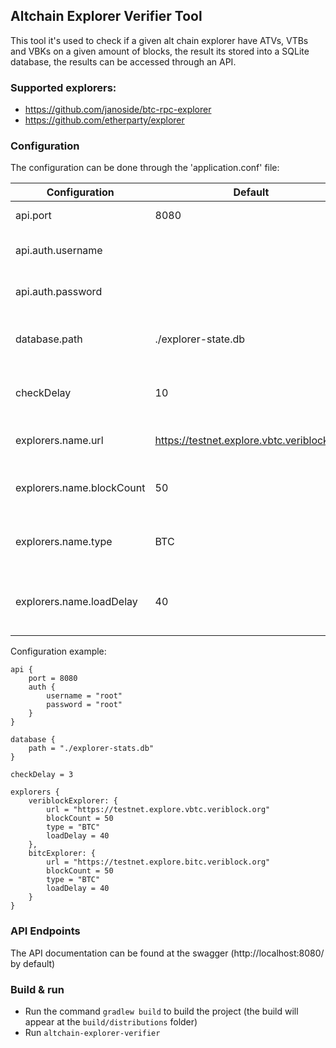 ## Altchain Explorer Verifier Tool
This tool it's used to check if a given alt chain explorer have ATVs, VTBs and VBKs on a given amount of blocks, 
the result its stored into a SQLite database, the results can be accessed through an API.

### Supported explorers:
* https://github.com/janoside/btc-rpc-explorer
* https://github.com/etherparty/explorer

### Configuration 
The configuration can be done through the 'application.conf' file:

| Configuration                 | Default                                       | Description                                                                                                                                      |
|-------------------------------|-----------------------------------------------|-------------------------------------------|
| api.port                      | 8080                                          | The API port                              |
| api.auth.username             |                                               | The API basic auth username               |
| api.auth.password             |                                               | The API basic auth password               |
| database.path                 | ./explorer-state.db                           | The database path and file name           |
| checkDelay                    | 10                                            | The delay in minutes between checks       |
| explorers.name.url            | https://testnet.explore.vbtc.veriblock.org    | The explorer url to check                 |
| explorers.name.blockCount     | 50                                            | The number of blocks to check             |
| explorers.name.type           | BTC                                           | The explorer type: BTC or ETH             |
| explorers.name.loadDelay      | 40                                            | The specific delay used by the parser     |

Configuration example:
```
api {
    port = 8080
    auth {
        username = "root"
        password = "root"
    }
}

database {
    path = "./explorer-stats.db"
}

checkDelay = 3

explorers {
    veriblockExplorer: {
        url = "https://testnet.explore.vbtc.veriblock.org"
        blockCount = 50
        type = "BTC"
        loadDelay = 40
    },
    bitcExplorer: {
        url = "https://testnet.explore.bitc.veriblock.org"
        blockCount = 50
        type = "BTC"
        loadDelay = 40
    }
}
```

### API Endpoints
The API documentation can be found at the swagger (http://localhost:8080/ by default)

### Build & run
* Run the command ```gradlew build``` to build the project (the build will appear at the ```build/distributions``` folder)
* Run ```altchain-explorer-verifier```